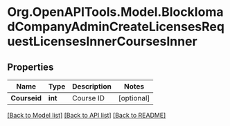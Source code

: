 # Org.OpenAPITools.Model.BlockIomadCompanyAdminCreateLicensesRequestLicensesInnerCoursesInner

## Properties

Name | Type | Description | Notes
------------ | ------------- | ------------- | -------------
**Courseid** | **int** | Course ID | [optional] 

[[Back to Model list]](../README.md#documentation-for-models) [[Back to API list]](../README.md#documentation-for-api-endpoints) [[Back to README]](../README.md)

